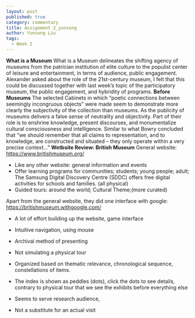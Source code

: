 ```yaml
---
layout: post
published: true
category: commentary
title: Assignment 2_yunsong
author: Yunsong Liu
tags:
  - Week 2
---
```

**What is a Museum**
What is a Museum delineates the shifting agency of museums from the patrician institution of elite culture to the populist center of leisure and entertainment, in terms of audience, public engagement. Alexander asked about the role of the 21st-century museum, I felt that this could be discussed together with last week’s topic of the participatory museum, the public engagement, and hybridity of programs.
**Before Museums**
The selected Cabinets in which “poetic connections between seemingly incongruous objects” were made seem to demonstrate more clearly the subjectivity of the collection than museums. As the publicity of museums delivers a false sense of neutrality and objectivity. Part of their role is to enshrine knowledge, present discourses, and monumentalize cultural consciousness and intelligence. Similar to what Bowry concluded that “we should remember that all claims to representation, and to knowledge, are constructed and situated – they only operate within a very precise context…”
**Wetbsite Review: British Museum**
General website: https://www.britishmuseum.org/
- Like any other website: general information and events 
- Offer learning programs for communities; students; young people; adult; The Samsung Digital Discovery Centre (SDDC) offers free digital activities for schools and families. (all physical)
- Guided tours: around the world; Cultural Theme;(more curated)

Apart from the general website, they did one interface with google:
https://britishmuseum.withgoogle.com/
- A lot of effort building up the website, game interface
- Intuitive navigation, using mouse

- Archival method of presenting
- Not simulating a physical tour 
- Organized based on thematic relevance, chronological sequence, constellations of items.
- The index is shown as peddles (dots), click the dots to see details, contrary to physical tour that we see the exhibits before everything else

- Seems to serve research audience, 
- Not a substitute for an actual visit


